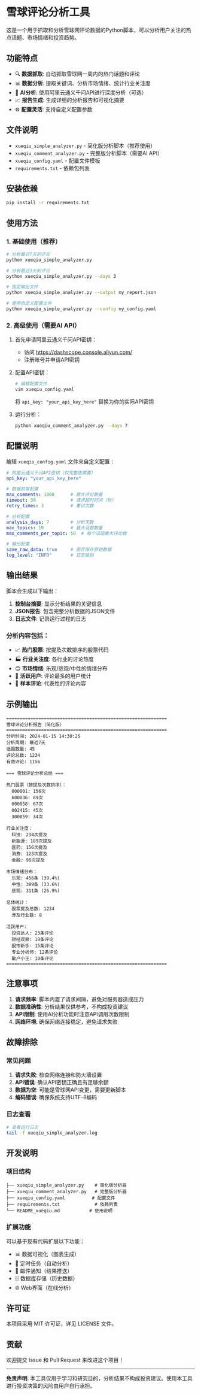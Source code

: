 # 雪球评论分析工具

这是一个用于抓取和分析雪球网评论数据的Python脚本，可以分析用户关注的热点话题、市场情绪和投资趋势。

## 功能特点

- 🔍 **数据抓取**: 自动抓取雪球网一周内的热门话题和评论
- 📊 **数据分析**: 提取关键词、分析市场情绪、统计行业关注度
- 🤖 **AI分析**: 使用阿里云通义千问API进行深度分析（可选）
- 📈 **报告生成**: 生成详细的分析报告和可视化摘要
- ⚙️ **配置灵活**: 支持自定义配置参数

## 文件说明

- `xueqiu_simple_analyzer.py` - 简化版分析脚本（推荐使用）
- `xueqiu_comment_analyzer.py` - 完整版分析脚本（需要AI API）
- `xueqiu_config.yaml` - 配置文件模板
- `requirements.txt` - 依赖包列表

## 安装依赖

```bash
pip install -r requirements.txt
```

## 使用方法

### 1. 基础使用（推荐）

```bash
# 分析最近7天的评论
python xueqiu_simple_analyzer.py

# 分析最近3天的评论
python xueqiu_simple_analyzer.py --days 3

# 指定输出文件
python xueqiu_simple_analyzer.py --output my_report.json

# 使用自定义配置文件
python xueqiu_simple_analyzer.py --config my_config.yaml
```

### 2. 高级使用（需要AI API）

1. 首先申请阿里云通义千问API密钥：
   - 访问 https://dashscope.console.aliyun.com/
   - 注册账号并申请API密钥

2. 配置API密钥：
   ```bash
   # 编辑配置文件
   vim xueqiu_config.yaml
   ```
   
   将 `api_key: "your_api_key_here"` 替换为你的实际API密钥

3. 运行分析：
   ```bash
   python xueqiu_comment_analyzer.py --days 7
   ```

## 配置说明

编辑 `xueqiu_config.yaml` 文件来自定义配置：

```yaml
# 阿里云通义千问API密钥（仅完整版需要）
api_key: "your_api_key_here"

# 数据抓取配置
max_comments: 1000      # 最大评论数量
timeout: 30             # 请求超时时间（秒）
retry_times: 3          # 重试次数

# 分析配置
analysis_days: 7        # 分析天数
max_topics: 10          # 最大话题数量
max_comments_per_topic: 50  # 每个话题最大评论数

# 输出配置
save_raw_data: true     # 是否保存原始数据
log_level: "INFO"       # 日志级别
```

## 输出结果

脚本会生成以下输出：

1. **控制台摘要**: 显示分析结果的关键信息
2. **JSON报告**: 包含完整分析数据的JSON文件
3. **日志文件**: 记录运行过程的日志

### 分析内容包括：

- 📈 **热门股票**: 按提及次数排序的股票代码
- 🏭 **行业关注度**: 各行业的讨论热度
- 😊 **市场情绪**: 乐观/悲观/中性的情绪分布
- 👥 **活跃用户**: 评论最多的用户统计
- 📝 **样本评论**: 代表性的评论内容

## 示例输出

```
============================================================
雪球评论分析报告（简化版）
============================================================
分析时间: 2024-01-15 14:30:25
分析周期: 最近7天
话题数量: 45
评论总数: 1234
有效评论: 1156

=== 雪球评论分析总结 ===

热门股票（按提及次数排序）：
  000001: 156次
  600036: 89次
  000858: 67次
  002415: 45次
  300059: 34次

行业关注度：
  科技: 234次提及
  新能源: 189次提及
  医药: 156次提及
  消费: 123次提及
  金融: 98次提及

市场情绪分布：
  乐观: 456条 (39.4%)
  中性: 389条 (33.6%)
  悲观: 311条 (26.9%)

总体统计：
  股票提及总数: 1234
  涉及行业数: 8

活跃用户:
  投资达人: 23条评论
  财经观察: 18条评论
  股市新手: 15条评论
  专业分析师: 12条评论
  散户小王: 10条评论
============================================================
```

## 注意事项

1. **请求频率**: 脚本内置了请求间隔，避免对服务器造成压力
2. **数据准确性**: 分析结果仅供参考，不构成投资建议
3. **API限制**: 使用AI分析功能时注意API调用次数限制
4. **网络环境**: 确保网络连接稳定，避免请求失败

## 故障排除

### 常见问题

1. **请求失败**: 检查网络连接和防火墙设置
2. **API错误**: 确认API密钥正确且有足够余额
3. **数据为空**: 可能是雪球网API变更，需要更新脚本
4. **编码错误**: 确保系统支持UTF-8编码

### 日志查看

```bash
# 查看运行日志
tail -f xueqiu_simple_analyzer.log
```

## 开发说明

### 项目结构

```
├── xueqiu_simple_analyzer.py    # 简化版分析器
├── xueqiu_comment_analyzer.py   # 完整版分析器
├── xueqiu_config.yaml          # 配置文件
├── requirements.txt             # 依赖列表
└── README_xueqiu.md           # 使用说明
```

### 扩展功能

可以基于现有代码扩展以下功能：

- 📊 数据可视化（图表生成）
- 🔄 定时任务（自动分析）
- 📧 邮件通知（结果推送）
- 🗄️ 数据库存储（历史数据）
- 🌐 Web界面（在线分析）

## 许可证

本项目采用 MIT 许可证，详见 LICENSE 文件。

## 贡献

欢迎提交 Issue 和 Pull Request 来改进这个项目！

---

**免责声明**: 本工具仅用于学习和研究目的，分析结果不构成投资建议。使用本工具进行投资决策的风险由用户自行承担。